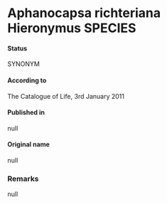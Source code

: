 # Aphanocapsa richteriana Hieronymus SPECIES

#### Status
SYNONYM

#### According to
The Catalogue of Life, 3rd January 2011

#### Published in
null

#### Original name
null

### Remarks
null
